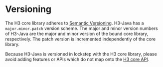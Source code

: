 # Versioning

The H3 core library adheres to [Semantic Versioning](http://semver.org/).
H3-Java has a `major.minor.patch` version scheme. The major and minor version
numbers of H3-Java are the major and minor version of the bound core library,
respectively. The patch version is incremented independently of the core
library.

Because H3-Java is versioned in lockstep with the H3 core library, please
avoid adding features or APIs which do not map onto the
[H3 core API](https://uber.github.io/h3/#/documentation/api-reference/).
